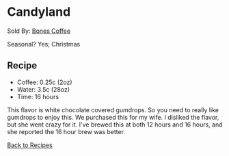 # Candyland
Sold By: [Bones Coffee](https://www.bonescoffee.com/products/christmas-candy-land-by-bones-coffee-company-12oz)

Seasonal? Yes; Christmas

## Recipe
  * Coffee: 0.25c (2oz)
  * Water: 3.5c (28oz)
  * Time: 16 hours

This flavor is white chocolate covered gumdrops. So you need to really like gumdrops to enjoy this. We purchased this for my wife. I disliked the flavor, but she went crazy for it. I've brewed this at both 12 hours and 16 hours, and she reported the 16 hour brew was better.

[Back to Recipes](https://github.com/c-d-smith/cold-brew-coffee/blob/master/recipes/README.md)
